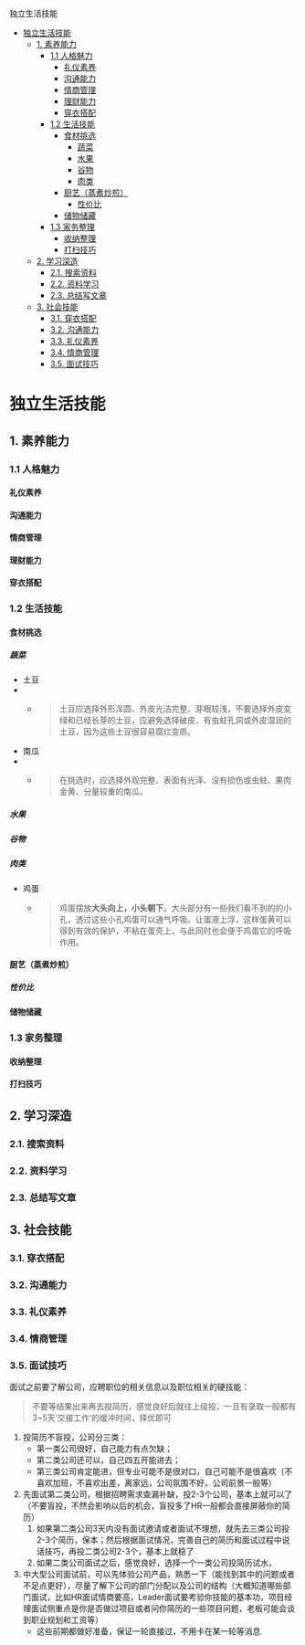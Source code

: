独立生活技能

- [独立生活技能](#%e7%8b%ac%e7%ab%8b%e7%94%9f%e6%b4%bb%e6%8a%80%e8%83%bd)
  - [1. 素养能力](#1-%e7%b4%a0%e5%85%bb%e8%83%bd%e5%8a%9b)
    - [1.1 人格魅力](#11-%e4%ba%ba%e6%a0%bc%e9%ad%85%e5%8a%9b)
      - [礼仪素养](#%e7%a4%bc%e4%bb%aa%e7%b4%a0%e5%85%bb)
      - [沟通能力](#%e6%b2%9f%e9%80%9a%e8%83%bd%e5%8a%9b)
      - [情商管理](#%e6%83%85%e5%95%86%e7%ae%a1%e7%90%86)
      - [理财能力](#%e7%90%86%e8%b4%a2%e8%83%bd%e5%8a%9b)
      - [穿衣搭配](#%e7%a9%bf%e8%a1%a3%e6%90%ad%e9%85%8d)
    - [1.2 生活技能](#12-%e7%94%9f%e6%b4%bb%e6%8a%80%e8%83%bd)
      - [食材挑选](#%e9%a3%9f%e6%9d%90%e6%8c%91%e9%80%89)
        - [蔬菜](#%e8%94%ac%e8%8f%9c)
        - [水果](#%e6%b0%b4%e6%9e%9c)
        - [谷物](#%e8%b0%b7%e7%89%a9)
        - [肉类](#%e8%82%89%e7%b1%bb)
      - [厨艺（蒸煮炒煎）](#%e5%8e%a8%e8%89%ba%e8%92%b8%e7%85%ae%e7%82%92%e7%85%8e)
        - [性价比](#%e6%80%a7%e4%bb%b7%e6%af%94)
      - [储物储藏](#%e5%82%a8%e7%89%a9%e5%82%a8%e8%97%8f)
    - [1.3 家务整理](#13-%e5%ae%b6%e5%8a%a1%e6%95%b4%e7%90%86)
      - [收纳整理](#%e6%94%b6%e7%ba%b3%e6%95%b4%e7%90%86)
      - [打扫技巧](#%e6%89%93%e6%89%ab%e6%8a%80%e5%b7%a7)
  - [2. 学习深造](#2-%e5%ad%a6%e4%b9%a0%e6%b7%b1%e9%80%a0)
    - [2.1. 搜索资料](#21-%e6%90%9c%e7%b4%a2%e8%b5%84%e6%96%99)
    - [2.2. 资料学习](#22-%e8%b5%84%e6%96%99%e5%ad%a6%e4%b9%a0)
    - [2.3. 总结写文章](#23-%e6%80%bb%e7%bb%93%e5%86%99%e6%96%87%e7%ab%a0)
  - [3. 社会技能](#3-%e7%a4%be%e4%bc%9a%e6%8a%80%e8%83%bd)
    - [3.1. 穿衣搭配](#31-%e7%a9%bf%e8%a1%a3%e6%90%ad%e9%85%8d)
    - [3.2. 沟通能力](#32-%e6%b2%9f%e9%80%9a%e8%83%bd%e5%8a%9b)
    - [3.3. 礼仪素养](#33-%e7%a4%bc%e4%bb%aa%e7%b4%a0%e5%85%bb)
    - [3.4. 情商管理](#34-%e6%83%85%e5%95%86%e7%ae%a1%e7%90%86)
    - [3.5. 面试技巧](#35-%e9%9d%a2%e8%af%95%e6%8a%80%e5%b7%a7)

# 独立生活技能

## 1. 素养能力

### 1.1 人格魅力

#### 礼仪素养

#### 沟通能力

#### 情商管理

#### 理财能力

#### 穿衣搭配

### 1.2 生活技能


#### 食材挑选

##### 蔬菜
- 土豆
- - > 土豆应选择外形浑圆、外皮光洁完整、芽眼较浅，不要选择外皮变绿和已经长芽的土豆，应避免选择破皮、有虫蛀孔洞或外皮湿润的土豆，因为这些土豆很容易腐烂变质。
- 南瓜
- - > 在挑选时，应选择外观完整、表面有光泽、没有损伤或虫蛀、果肉金黄、分量较重的南瓜。
##### 水果

##### 谷物

##### 肉类

- 鸡蛋
  - > 鸡蛋摆放**大头向上，小头朝下**。大头部分有一些我们看不到的的小孔，透过这些小孔鸡蛋可以通气呼吸。让蛋液上浮，这样蛋黄可以得到有效的保护，不粘在蛋壳上，与此同时也会便于鸡蛋它的呼吸作用。

#### 厨艺（蒸煮炒煎）

##### 性价比

#### 储物储藏

### 1.3 家务整理

#### 收纳整理

#### 打扫技巧

## 2. 学习深造

### 2.1. 搜索资料

### 2.2. 资料学习

### 2.3. 总结写文章

## 3. 社会技能

### 3.1. 穿衣搭配

### 3.2. 沟通能力

### 3.3. 礼仪素养

### 3.4. 情商管理

### 3.5. 面试技巧

面试之前要了解公司，应聘职位的相关信息以及职位相关的硬技能：
> 不要等结果出来再去投简历，感觉良好后就往上级投，一旦有录取一般都有3~5天‘交接工作’的缓冲时间，择优即可

1. 投简历不盲投，公司分三类：
    - 第一类公司很好，自己能力有点欠缺；
    - 第二类公司还可以，自己四五开能进去；
    - 第三类公司肯定能进，但专业可能不是很对口，自己可能不是很喜欢（不喜欢加班，不喜欢出差，离家远，公司氛围不好，公司前景一般等）
2. 先面试第二类公司，根据招聘需求查漏补缺，投2-3个公司，基本上就可以了（不要盲投，不然会影响以后的机会，盲投多了HR一般都会直接屏蔽你的简历）
    1. 如果第二类公司3天内没有面试邀请或者面试不理想，就先去三类公司投2-3个简历，保本；然后根据面试情况，完善自己的简历和面试过程中说话技巧，再投二类公司2-3个，基本上就稳了
    2. 如果二类公司面试之后，感觉良好，选择一个一类公司投简历试水，
3. 中大型公司面试前，可以先体验公司产品，熟悉一下（能找到其中的问题或者不足点更好），尽量了解下公司的部门分配以及公司的结构（大概知道哪些部门面试，比如HR面试情商要高，Leader面试要考验你技能的基本功，项目经理面试侧重点是你是否做过项目或者问你简历的一些项目问题，老板可能会谈到职业规划和工资等）
    - 这些前期都做好准备，保证一轮直接过，不用卡在某一轮等消息
